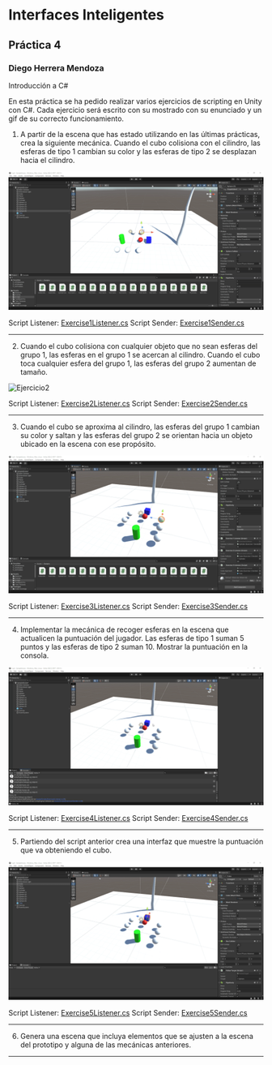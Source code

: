 # Interfaces Inteligentes
## Práctica 4
### Diego Herrera Mendoza
Introducción a C#

En esta práctica se ha pedido realizar varios ejercicios de scripting en Unity con C#. Cada ejercicio será escrito con su mostrado con su enunciado y un gif de su correcto funcionamiento.

1. A partir de la escena que has estado utilizando en las últimas prácticas, crea la siguiente mecánica. Cuando el cubo colisiona con el cilindro, las esferas de tipo 1 cambian su color y las esferas de tipo 2 se desplazan hacia el cilindro.

![Ejercicio1](gifs/Ejercicio1.gif)

Script Listener: [Exercise1Listener.cs](scripts/Exercise1Listener.cs)
Script Sender: [Exercise1Sender.cs](scripts/Exercise1Sender.cs)

---

2. Cuando el cubo colisiona con cualquier objeto que no sean esferas del grupo 1, las esferas en el grupo 1 se acercan al cilindro. Cuando el cubo toca cualquier esfera del grupo 1, las esferas del grupo 2 aumentan de tamaño.

![Ejercicio2](images/Ejercicio2.gif)

Script Listener: [Exercise2Listener.cs](scripts/Exercise2Listener.cs)
Script Sender: [Exercise2Sender.cs](scripts/Exercise2Sender.cs)

---

3. Cuando el cubo se aproxima al cilindro, las esferas del grupo 1 cambian su color y saltan y las esferas del grupo 2 se orientan hacia un objeto ubicado en la escena con ese propósito. 

![Ejercicio3](gifs/Ejercicio3.gif)

Script Listener: [Exercise3Listener.cs](scripts/Exercise3Listener.cs)
Script Sender: [Exercise3Sender.cs](scripts/Exercise3Sender.cs)

---

4. Implementar la mecánica de recoger esferas en la escena que actualicen la puntuación del jugador. Las esferas de tipo 1 suman 5 puntos y las esferas de tipo 2 suman 10. Mostrar la puntuación en la consola.

![Ejercicio4](gifs/Ejercicio4.gif)

Script Listener: [Exercise4Listener.cs](scripts/Exercise4Listener.cs)
Script Sender: [Exercise4Sender.cs](scripts/Exercise4Sender.cs)

---

5. Partiendo del script anterior crea una interfaz que muestre la puntuación que va obteniendo el cubo. 

![Ejercicio5](gifs/Ejercicio5.gif)

Script Listener: [Exercise5Listener.cs](scripts/Exercise5Listener.cs)
Script Sender: [Exercise5Sender.cs](scripts/Exercise5Sender.cs)

---

6. Genera una escena que incluya elementos que se ajusten a la escena del prototipo y alguna de las mecánicas anteriores.


---
